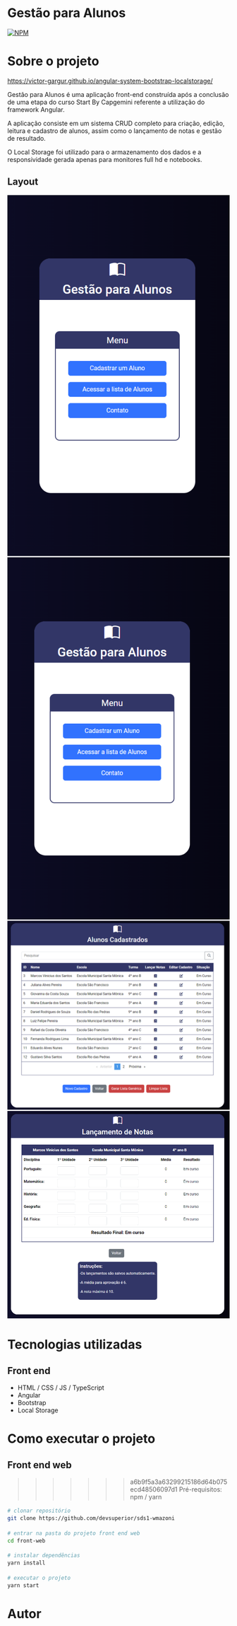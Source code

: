 # Gestão para Alunos

[![NPM](https://img.shields.io/npm/l/react)](https://github.com/victor-gargur/angular-system-bootstrap-localstorage/blob/main/LICENSE)

# Sobre o projeto

https://victor-gargur.github.io/angular-system-bootstrap-localstorage/

Gestão para Alunos é uma aplicação front-end construída após a conclusão de uma etapa do curso Start By Capgemini referente a utilização do framework Angular.

A aplicação consiste em um sistema CRUD completo para criação, edição, leitura e cadastro de alunos, assim como o lançamento de notas e gestão de resultado.

O Local Storage foi utilizado para o armazenamento dos dados e a responsividade gerada apenas para monitores full hd e notebooks.

## Layout

![Home](https://github.com/victor-gargur/angular-system-bootstrap-localstorage/blob/main/src/assets/11.png)
![Cadastro Aluno](https://github.com/victor-gargur/angular-system-bootstrap-localstorage/blob/main/src/assets/12.png)
![Lista Alunos](https://github.com/victor-gargur/angular-system-bootstrap-localstorage/blob/main/src/assets/13.png)
![Lançamento de Notas](https://github.com/victor-gargur/angular-system-bootstrap-localstorage/blob/main/src/assets/14.png)

# Tecnologias utilizadas

## Front end

- HTML / CSS / JS / TypeScript
- Angular
- Bootstrap
- Local Storage

# Como executar o projeto


## Front end web


> > > > > > > a6b9f5a3a63299215186d64b075ecd48506097d1
> > > > > > > Pré-requisitos: npm / yarn

```bash
# clonar repositório
git clone https://github.com/devsuperior/sds1-wmazoni

# entrar na pasta do projeto front end web
cd front-web

# instalar dependências
yarn install

# executar o projeto
yarn start
```

# Autor

